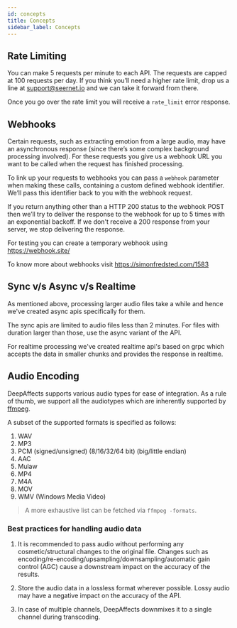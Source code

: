 ```yaml
---
id: concepts
title: Concepts
sidebar_label: Concepts
---
```


## Rate Limiting

You can make 5 requests per minute to each API. The requests are capped at 100 requests per day. If you think you’ll need a higher rate limit, drop us a line at support@seernet.io and we can take it forward from there.

Once you go over the rate limit you will receive a `rate_limit` error response.

## Webhooks

Certain requests, such as extracting emotion from a large audio, may have an asynchronous response (since there’s some complex background processing involved). For these requests you give us a webhook URL you want to be called when the request has finished processing.

To link up your requests to webhooks you can pass a `webhook` parameter when making these calls, containing a custom defined webhook identifier. We’ll pass this identifier back to you with the webhook request.

If you return anything other than a HTTP 200 status to the webhook POST then we’ll try to deliver the response to the webhook for up to 5 times with an exponential backoff. If we don't receive a 200 response from your server, we stop delivering the response.

For testing you can create a temporary webhook using https://webhook.site/ 

To know more about webhooks visit https://simonfredsted.com/1583

## Sync v/s Async v/s Realtime

As mentioned above, processing larger audio files take a while and hence we've created async apis specifically for them.

The sync apis are limited to audio files less than 2 minutes. For files with duration larger than those, use the async variant of the API.

For realtime processing we've created realtime api's based on grpc which accepts the data in smaller chunks and provides the response in realtime.

## Audio Encoding

DeepAffects supports various audio types for ease of integration. As a rule of thumb, we support all the audiotypes which are inherently supported by [ffmpeg](https://trac.ffmpeg.org/wiki/audio%20types).

A subset of the supported formats is specified as follows:

1. WAV
2. MP3
3. PCM (signed/unsigned) (8/16/32/64 bit) (big/little endian)
4. AAC
5. Mulaw
6. MP4
7. M4A
8. MOV
9. WMV (Windows Media Video)

> A more exhaustive list can be fetched via `ffmpeg -formats`.

### Best practices for handling audio data

1. It is recommended to pass audio without performing any cosmetic/structural changes to the original file. Changes such as encoding/re-encoding/upsampling/downsampling/automatic gain control (AGC) cause a downstream impact on the accuracy of the results.

2. Store the audio data in a lossless format wherever possible. Lossy audio may have a negative impact on the accuracy of the API.

3. In case of multiple channels, DeepAffects downmixes it to a single channel during transcoding.
